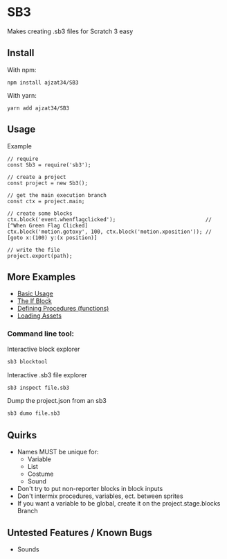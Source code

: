 # SB3
Makes creating .sb3 files for Scratch 3 easy

## Install
With npm:
```
npm install ajzat34/SB3
```
With yarn:

```
yarn add ajzat34/SB3
```

## Usage
Example
```node
// require
const Sb3 = require('sb3');

// create a project
const project = new Sb3();

// get the main execution branch
const ctx = project.main;

// create some blocks
ctx.block('event.whenflagclicked');                             // [^When Green Flag Clicked]
ctx.block('motion.gotoxy', 100, ctx.block('motion.xposition')); // [goto x:(100) y:(x position)]

// write the file
project.export(path);
```

## More Examples
* [Basic Usage](example/basic.js)
* [The If Block](example/if.js)
* [Defining Procedures (functions)](example/procedures.js)
* [Loading Assets](example/assets.js)

### Command line tool:
Interactive block explorer
```bash
sb3 blocktool
```
Interactive .sb3 file explorer
```bash
sb3 inspect file.sb3
```
Dump the project.json from an sb3
```bash
sb3 dumo file.sb3
```

## Quirks
* Names MUST be unique for:
  * Variable
  * List
  * Costume
  * Sound
* Don't try to put non-reporter blocks in block inputs
* Don't intermix procedures, variables, ect. between sprites
* If you want a variable to be global, create it on the project.stage.blocks Branch

## Untested Features / Known Bugs
* Sounds
